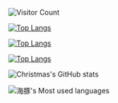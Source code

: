 ![Visitor Count](https://profile-counter.glitch.me/lyjdht/count.svg)

[![Top Langs](https://github-readme-stats.vercel.app/api/top-langs/?username=lyjdht)](https://github.com/lyjdht/github-readme-stats)

[![Top Langs](https://github-readme-stats.vercel.app/api/top-langs/?username=Christmas&layout=compact)](https://github.com/lyjdht/github-readme-stats)

[![Top Langs](https://github-readme-stats.vercel.app/api/top-langs/?username=Christmas&layout=compact)](https://github.com/lyjdht/github-readme-stats)

![Christmas's GitHub stats](https://github-readme-stats.vercel.app/api?username=lyjdht&show_icons=true&theme=tokyonight)

![海豚's Most used languages](https://github-readme-stats.vercel.app/api/top-langs/?username=lyjdht&layout=compact&hide_border=true&langs_count=10)

